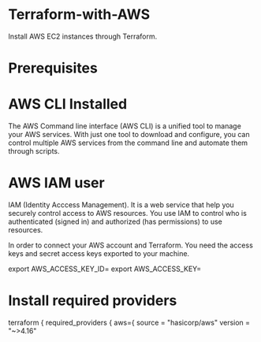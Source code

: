 # Terraform-with-AWS
Install AWS EC2 instances through Terraform.
# Prerequisites
# AWS CLI Installed
The AWS Command line interface (AWS CLI) is a unified tool to manage your AWS services. With just one tool to download and configure, you can control multiple AWS services from the command line and automate them through scripts.
# AWS IAM user
IAM (Identity Acccess Management). It is a web service that help you securely control access to AWS resources. You use IAM to control who is authenticated (signed in) and authorized (has permissions) to use resources.


In order to connect your AWS account and Terraform. You need the access keys and secret access keys exported to your machine.

export AWS_ACCESS_KEY_ID=<access key>
export AWS_ACCESS_KEY=<secret access key>
# Install required providers
terraform {
 required_providers {
  aws={
  source = "hasicorp/aws"
  version = "~>4.16"
  
